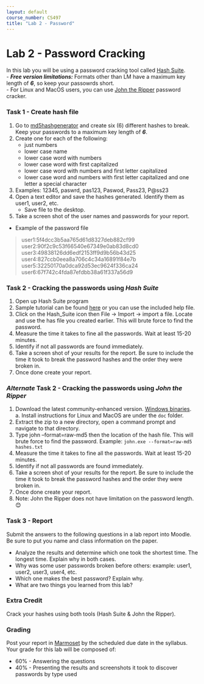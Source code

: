 ```yaml
---
layout: default
course_number: CS497
title: "Lab 2 - Password"
---
```


# Lab 2 - Password Cracking 

In this lab you will be using a password cracking tool called  [Hash Suite](https://hashsuite.openwall.net/).<br>
    - ***Free version limitations:*** Formats other than LM have a maximum key length of ***6***, so keep your passowrds short.<br>
    - For Linux and MacOS users, you can use [John the Ripper](https://www.openwall.com/john/) password cracker.<br>        

### Task 1 - Create hash file 

1. Go to [md5hashgenerator](https://www.md5hashgenerator.com/) and create six (6) different hashes to break. Keep your passwords to a maximum key length of ***6***.
2. Create one for each of the following:
    - just numbers
    - lower case name
    - lower case word with numbers
    - lower case word with first capitalized
    - lower case word with numbers and first letter capitalized
    - lower case word and numbers with first letter capitalized and one letter a special
character
3. Examples: 12345, paswrd, pas123, Paswod, Pass23, P@ss23
4. Open a text editor and save the hashes generated. Identify them as user1, user2, etc.
    - Save file to the desktop.
5. Take a screen shot of the user names and passwords for your report.

- Example of the password file

> user1:5f4dcc3b5aa765d61d8327deb882cf99 <br>
> user2:90f2c9c53f66540e67349e0ab83d8cd0 <br>
> user3:49838126dd6edf2153ff9d9b56b43d25 <br>
> user4:827ccb0eea8a706c4c34a16891f84e7b <br>
> user5:32250170a0dca92d53ec9624f336ca24 <br>
> user6:67f742c4fda87efdbb38a61f337a56d9 <br>

### Task 2 - Cracking the passwords using ***Hash Suite***
1. Open up Hash Suite program
2. Sample tutorial can be found [here](https://hashsuite.openwall.net/tutorial) or you can use the included help file. 
3. Click on the Hash_Suite icon then File -&gt; Import -&gt; import a file. Locate and use the has
file you created earlier. This will brute force to find the password.
4. Measure the time it takes to fine all the passwords. Wait at least 15-20 minutes.
5. Identify if not all passwords are found immediately.
6. Take a screen shot of your results for the report. Be sure to include the time it took to
break the password hashes and the order they were broken in.
7. Once done create your report.

### ***Alternate*** Task 2 - Cracking the passwords using ***John the Ripper***
1. Download the latest community-enhanced version. [Windows binaries](https://www.openwall.com/john/j/john180j1w.zip).<br>
        a.  Install instructions for Linux and MacOS are under the ```doc``` folder.
2. Extract the zip to a new directory, open a command prompt and navigate to that directory.
3. Type john –format=raw-md5 then the location of the hash file. This will brute force to
find the password. Example: ```john.exe --format=raw-md5 hashes.txt```
4. Measure the time it takes to fine all the passwords. Wait at least 15-20 minutes.
5. Identify if not all passwords are found immediately.
6. Take a screen shot of your results for the report. Be sure to include the time it took to
break the password hashes and the order they were broken in.
7. Once done create your report.
8. Note: John the Ripper does not have limitation on the password length. 😊

### Task 3 - Report

Submit the answers to the following questions in a lab report into Moodle. Be sure to put you
name and class information on the paper.
- Analyze the results and determine which one took the shortest time. The longest time.
Explain why in both cases.
- Why was some user passwords broken before others: example: user1, user2, user3, user4, etc.
- Which one makes the best password? Explain why.
- What are two things you learned from this lab?

### Extra Credit 
Crack your hashes using both tools (Hash Suite & John the Ripper). 

### Grading

Post your report in [Marmoset](https://cs.ycp.edu/marmoset) by the scheduled due date in the syllabus. Your grade for this lab will be composed of:
- 60% - Answering the questions
- 40% - Presenting the results and screenshots it took to discover passwords by type used

